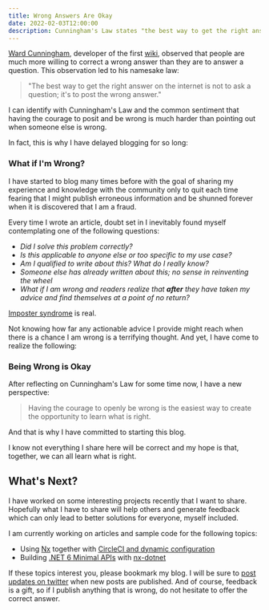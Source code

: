 ```yaml
---
title: Wrong Answers Are Okay
date: 2022-02-03T12:00:00
description: Cunningham's Law states "the best way to get the right answer on the internet is not to ask a question; it's to post the wrong answer." Chances are I will be posting wrong answers on this blog in hopes that together we can arrive at correct ones.
---
```


[Ward Cunningham](https://en.wikipedia.org/wiki/Ward_Cunningham), developer of the first [wiki](https://en.wikipedia.org/wiki/Wiki), observed that people are much more willing to correct a wrong answer than they are to answer a question. This observation led to his namesake law:

> "The best way to get the right answer on the internet is not to ask a question; it's to post the wrong answer."

I can identify with Cunningham's Law and the common sentiment that having the courage to posit and be wrong is much harder than pointing out when someone else is wrong.

In fact, this is why I have delayed blogging for so long:

### What if I'm Wrong?

I have started to blog many times before with the goal of sharing my experience and knowledge with the community only to quit each time fearing that I might publish erroneous information and be shunned forever when it is discovered that I am a fraud.

Every time I wrote an article, doubt set in I inevitably found myself contemplating one of the following questions:

- _Did I solve this problem correctly?_
- _Is this applicable to anyone else or too specific to my use case?_
- _Am I qualified to write about this? What do I really know?_
- _Someone else has already written about this; no sense in reinventing the wheel_
- _What if I am wrong and readers realize that **after** they have taken my advice and find themselves at a point of no return?_

[Imposter syndrome](https://en.wikipedia.org/wiki/Impostor_syndrome) is real.

Not knowing how far any actionable advice I provide might reach when there is a chance I am wrong is a terrifying thought. And yet, I have come to realize the following:

### Being Wrong is Okay

After reflecting on Cunningham's Law for some time now, I have a new perspective:

> Having the courage to openly be wrong is the easiest way to create the opportunity to learn what is right.

And that is why I have committed to starting this blog.

I know not everything I share here will be correct and my hope is that, together, we can all learn what is right.

## What's Next?

I have worked on some interesting projects recently that I want to share. Hopefully what I have to share will help others and generate feedback which can only lead to better solutions for everyone, myself included.

I am currently working on articles and sample code for the following topics:

- Using [Nx](https://nx.dev) together with [CircleCI and dynamic configuration](https://circleci.com/docs/2.0/dynamic-config/)
- Building [.NET 6 Minimal APIs](https://docs.microsoft.com/en-us/aspnet/core/fundamentals/minimal-apis?view=aspnetcore-6.0) with [nx-dotnet](https://www.nx-dotnet.com/)

If these topics interest you, please bookmark my blog. I will be sure to [post updates on twitter](https://twitter.com/kenniejaydavis) when new posts are published. And of course, feedback is a gift, so if I publish anything that is wrong, do not hesitate to offer the correct answer.
